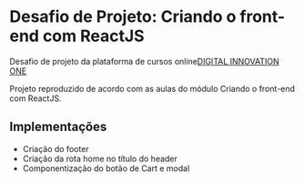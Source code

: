 # Desafio de Projeto: Criando o front-end com ReactJS

<p>Desafio de projeto da plataforma de cursos online<a href="https://web.dio.me" target="_blank">DIGITAL INNOVATION ONE</a></p>

Projeto reproduzido de acordo com as aulas do módulo Criando o front-end com ReactJS.

## Implementações
- Criação do footer
- Criação da rota home no título do header
- Componentização do botão de Cart e modal